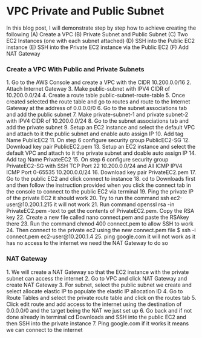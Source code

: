 <h1>VPC Private and Public Subnet</h1>

In this blog post, I will demonstrate step by step how to achieve creating the following
(A) Create a VPC
(B) Private Subnet and Public Subnet
(C) Two EC2 Instances (one with each subnet attached)
(D) SSH into the Public EC2 instance
(E) SSH into the Private EC2 instance via the Public EC2
(F) Add NAT Gateway

<h3>Create a VPC With Public and Private Subnets</h3>
1. Go to the AWS Console and create a VPC with the CIDR 10.200.0.0/16
2. Attach Internet Gateway
3. Make public-subnet with IPV4 CIDR of 10.200.0.0/24
4. Create a route table public-subnet-route-table
5. Once created selected the route table and go to routes and route to the Internet Gateway at the address of 0.0.0.0/0
6. Go to the subnet associations tab and add the public subnet 
7. Make private-subnet-1 and private subnet-2 with IPV4 CIDR of 10.200.0.0/24
8. Go to the subnet associations tab and add the private subnet 
9. Setup an EC2 instance and select the default VPC and attach to it the public subnet and enable auto assign IP
10. Add tag Name PublicEC2
11. On step 6 configure security group PublicEC2-SG
12. Download key pair PublicEC2.pem
13. Setup an EC2 instance and select the default VPC and attach to it the private subnet and doable auto assign IP
14. Add tag Name PrivateEC2
15. On step 6 configure security group PrivateEC2-SG with SSH TCP Port 22 10.200.0.0/24 and All ICMP IPV4 ICMP Port 0-65535 10.200.0.0/24
16. Download key pair PrivateEC2.pem
17. Go to the public EC2 and click connect to instance
18. cd to Downloads first  and then follow the instruction provided when you click the connect tab in the console to connect to the public EC2 via terminal 
19. Ping the private IP of the private EC2 it should work
20. Try to run the command ssh ec2-user@10.200.1.215 it will not work
21. Run command openssl rsa -in PrivateEC2.pem -text to get the contents of PrivateEC2.pem. Copy the RSA key
22. Create a new file called nano connect.pem and paste the RSAkey there
23. Run the command chmod 400 connect.pem to allow SSH to work
24. Then connect to the private ec2 using the new connect.pem file $ ssh -i connect.pem ec2-user@10.200.1.4
25. ping google.com it will not work as it has no access to the internet we need the NAT Gateway to do so

<h3>NAT Gateway</h3>
1. We will create a NAT Gateway so that the EC2 instance with the private subnet can access the internet
2. Go to VPC and click NAT Gateway and create NAT Gateway
3. For subnet, select the public subnet we create and select allocate elastic IP to populate the elastic IP allocation ID
4. Go to Route Tables and select the private route table and click on the routes tab
5. Click edit route and add access to the internet using the destination of 0.0.0.0/0 and the target being the NAT we just set up
6. Go back and if not done already in terminal cd Downloads and SSH into the public EC2 and then SSH into the private instance
7. Ping google.com if it works it means we can connect to the internet
